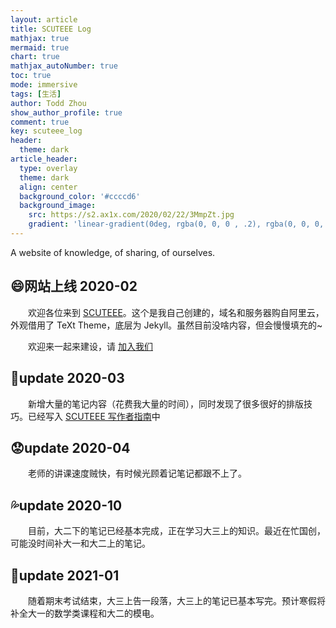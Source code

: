 ```yaml
---
layout: article
title: SCUTEEE Log
mathjax: true
mermaid: true
chart: true
mathjax_autoNumber: true
toc: true
mode: immersive
tags: [生活]
author: Todd Zhou
show_author_profile: true
comment: true
key: scuteee_log
header:
  theme: dark
article_header:
  type: overlay
  theme: dark
  align: center
  background_color: '#ccccd6'
  background_image:
    src: https://s2.ax1x.com/2020/02/22/3MmpZt.jpg
    gradient: 'linear-gradient(0deg, rgba(0, 0, 0 , .2), rgba(0, 0, 0, .2))'
---
```




A website of knowledge, of sharing, of ourselves.

<!--more-->



## 😄网站上线 2020-02

&emsp;&emsp;欢迎各位来到 [SCUTEEE](https://scuteee.com)。这个是我自己创建的，域名和服务器购自阿里云，外观借用了 TeXt Theme，底层为 Jekyll。虽然目前没啥内容，但会慢慢填充的~

&emsp;&emsp;欢迎来一起来建设，请 <a href="mailto:todd310378072@outlook.com?subject=申请加入SCUTEEE&body=姓名%0d%0a学号%0d%0a专业班级%0d%0a自我简介"> 加入我们</a>

## 🤡update 2020-03

&emsp;&emsp;新增大量的笔记内容（花费我大量的时间），同时发现了很多很好的排版技巧。已经写入 [SCUTEEE 写作者指南](https://scuteee.com/2020/03/29/writer-guide.html)中

## 😟update 2020-04

&emsp;&emsp;老师的讲课速度贼快，有时候光顾着记笔记都跟不上了。

## 💦update 2020-10

&emsp;&emsp;目前，大二下的笔记已经基本完成，正在学习大三上的知识。最近在忙国创，可能没时间补大一和大二上的笔记。

## 💯update 2021-01

&emsp;&emsp;随着期末考试结束，大三上告一段落，大三上的笔记已基本写完。预计寒假将补全大一的数学类课程和大二的模电。
